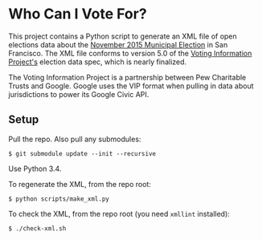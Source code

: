 # Who Can I Vote For?

This project contains a Python script to generate an XML file of open
elections data about the [November 2015 Municipal Election][sfelections]
in San Francisco.  The XML file conforms to version 5.0 of the
[Voting Information Project's][vip] election data spec, which is nearly
finalized.

The Voting Information Project is a partnership between Pew Charitable
Trusts and Google.  Google uses the VIP format when pulling in data
about jurisdictions to power its Google Civic API.


Setup
-----

Pull the repo.  Also pull any submodules:

    $ git submodule update --init --recursive

Use Python 3.4.

To regenerate the XML, from the repo root:

    $ python scripts/make_xml.py

To check the XML, from the repo root (you need `xmllint` installed):

    $ ./check-xml.sh


[sfelections]: http://www.sfgov2.org/index.aspx?page=599
[vip]: https://github.com/votinginfoproject/vip-specification
